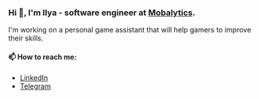 ### Hi 👋, I'm Ilya - software engineer at [Mobalytics](Mobalytics).
I'm working on a personal game assistant that will help gamers to improve their skills.

#### 📫 How to reach me:
+ [LinkedIn](https://www.linkedin.com/in/ilya-pashkov-5b6157201)
+ [Telegram](https://t.me/ispashkov)
